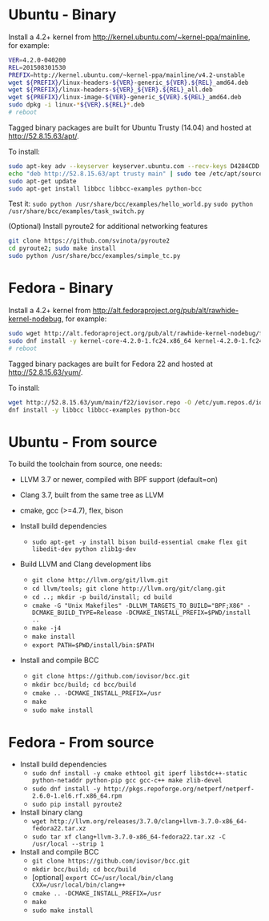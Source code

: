 # Ubuntu - Binary

Install a 4.2+ kernel from http://kernel.ubuntu.com/~kernel-ppa/mainline,
for example:

```bash
VER=4.2.0-040200
REL=201508301530
PREFIX=http://kernel.ubuntu.com/~kernel-ppa/mainline/v4.2-unstable
wget ${PREFIX}/linux-headers-${VER}-generic_${VER}.${REL}_amd64.deb
wget ${PREFIX}/linux-headers-${VER}_${VER}.${REL}_all.deb
wget ${PREFIX}/linux-image-${VER}-generic_${VER}.${REL}_amd64.deb
sudo dpkg -i linux-*${VER}.${REL}*.deb
# reboot
```

Tagged binary packages are built for Ubuntu Trusty (14.04) and hosted at
http://52.8.15.63/apt/.

To install:
```bash
sudo apt-key adv --keyserver keyserver.ubuntu.com --recv-keys D4284CDD
echo "deb http://52.8.15.63/apt trusty main" | sudo tee /etc/apt/sources.list.d/iovisor.list
sudo apt-get update
sudo apt-get install libbcc libbcc-examples python-bcc
```

Test it:
`sudo python /usr/share/bcc/examples/hello_world.py`
`sudo python /usr/share/bcc/examples/task_switch.py`

(Optional) Install pyroute2 for additional networking features
```bash
git clone https://github.com/svinota/pyroute2
cd pyroute2; sudo make install
sudo python /usr/share/bcc/examples/simple_tc.py
```

# Fedora - Binary

Install a 4.2+ kernel from
http://alt.fedoraproject.org/pub/alt/rawhide-kernel-nodebug, for example:

```bash
sudo wget http://alt.fedoraproject.org/pub/alt/rawhide-kernel-nodebug/fedora-rawhide-kernel-nodebug.repo -O /etc/yum.repos.d/fedora-rawhide-kernel-nodebug.repo
sudo dnf install -y kernel-core-4.2.0-1.fc24.x86_64 kernel-4.2.0-1.fc24.x86_64 kernel-devel-4.2.0-1.fc24.x86_64 kernel-modules-4.2.0-1.fc24.x86_64 kernel-headers-4.2.0-1.fc24.x86_64
# reboot
```

Tagged binary packages are built for Fedora 22 and hosted at http://52.8.15.63/yum/.

To install:
```bash
wget http://52.8.15.63/yum/main/f22/iovisor.repo -O /etc/yum.repos.d/iovisor.repo
dnf install -y libbcc libbcc-examples python-bcc
```

# Ubuntu - From source

To build the toolchain from source, one needs:
* LLVM 3.7 or newer, compiled with BPF support (default=on)
* Clang 3.7, built from the same tree as LLVM
* cmake, gcc (>=4.7), flex, bison

* Install build dependencies
  * `sudo apt-get -y install bison build-essential cmake flex git libedit-dev python zlib1g-dev`
* Build LLVM and Clang development libs
  * `git clone http://llvm.org/git/llvm.git`
  * `cd llvm/tools; git clone http://llvm.org/git/clang.git`
  * `cd ..; mkdir -p build/install; cd build`
  * `cmake -G "Unix Makefiles" -DLLVM_TARGETS_TO_BUILD="BPF;X86" -DCMAKE_BUILD_TYPE=Release -DCMAKE_INSTALL_PREFIX=$PWD/install ..`
  * `make -j4`
  * `make install`
  * `export PATH=$PWD/install/bin:$PATH`
* Install and compile BCC
  * `git clone https://github.com/iovisor/bcc.git`
  * `mkdir bcc/build; cd bcc/build`
  * `cmake .. -DCMAKE_INSTALL_PREFIX=/usr`
  * `make`
  * `sudo make install`

# Fedora - From source

* Install build dependencies
  * `sudo dnf install -y cmake ethtool git iperf libstdc++-static python-netaddr python-pip gcc gcc-c++ make zlib-devel`
  * `sudo dnf install -y http://pkgs.repoforge.org/netperf/netperf-2.6.0-1.el6.rf.x86_64.rpm`
  * `sudo pip install pyroute2`
* Install binary clang
  * `wget http://llvm.org/releases/3.7.0/clang+llvm-3.7.0-x86_64-fedora22.tar.xz`
  * `sudo tar xf clang+llvm-3.7.0-x86_64-fedora22.tar.xz -C /usr/local --strip 1`
* Install and compile BCC
  * `git clone https://github.com/iovisor/bcc.git`
  * `mkdir bcc/build; cd bcc/build`
  * [optional] `export CC=/usr/local/bin/clang CXX=/usr/local/bin/clang++`
  * `cmake .. -DCMAKE_INSTALL_PREFIX=/usr`
  * `make`
  * `sudo make install`
